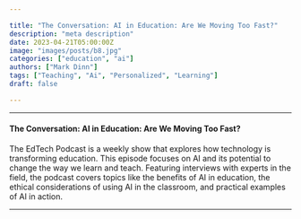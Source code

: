 ```yaml
---

title: "The Conversation: AI in Education: Are We Moving Too Fast?"
description: "meta description"
date: 2023-04-21T05:00:00Z
image: "images/posts/b8.jpg"
categories: ["education", "ai"]
authors: ["Mark Dinn"]
tags: ["Teaching", "Ai", "Personalized", "Learning"]
draft: false

---
```


---

#### The Conversation: AI in Education: Are We Moving Too Fast?

The EdTech Podcast is a weekly show that explores how technology is transforming education. This episode focuses on AI and its potential to change the way we learn and teach. Featuring interviews with experts in the field, the podcast covers topics like the benefits of AI in education, the ethical considerations of using AI in the classroom, and practical examples of AI in action.



---

